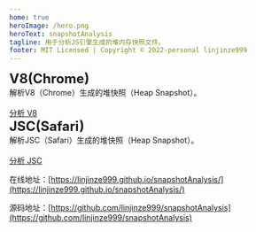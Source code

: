 ```yaml
---
home: true
heroImage: /hero.png
heroText: snapshotAnalysis
tagline: 用于分析JS引擎生成的堆内存快照文件。
footer: MIT Licensed | Copyright © 2022-personal linjinze999
---
```


<el-row :gutter="20">
<el-col :span="12" class="hero">
<el-card>
<div slot="header">
<span style="font-size: 1.5rem;font-weight: bold;">V8(Chrome)</span>
</div>
<div>
<div>解析V8（Chrome）生成的堆快照（Heap Snapshot）。</div>
<br/>
<a href="./V8/" class="nav-link action-button">分析 V8</a>
</div>
</el-card>
</el-col>
<el-col :span="12" class="hero">
<el-card>
<div slot="header">
<span  style="font-size: 1.5rem;font-weight: bold;">JSC(Safari)</span>
</div>
<div>
<div>解析JSC（Safari）生成的堆快照（Heap Snapshot）。</div>
<br/>
<a href="./JSC/" class="nav-link action-button">分析 JSC</a>
</div>
</el-card>
</el-col>
</el-row>

在线地址：[https://linjinze999.github.io/snapshotAnalysis/](https://linjinze999.github.io/snapshotAnalysis/)

源码地址：[https://github.com/linjinze999/snapshotAnalysis](https://github.com/linjinze999/snapshotAnalysis)
